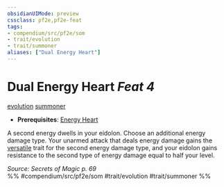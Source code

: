 ```yaml
---
obsidianUIMode: preview
cssclass: pf2e,pf2e-feat
tags:
- compendium/src/pf2e/som
- trait/evolution
- trait/summoner
aliases: ["Dual Energy Heart"]
---
```

# Dual Energy Heart  *Feat 4*  
[evolution](/rules/traits/evolution-som.md)  [summoner](/rules/traits/summoner-som.md)  

- **Prerequisites**: [Energy Heart](/compendium/feats/energy-heart-som.md)

A second energy dwells in your eidolon. Choose an additional energy damage type. Your unarmed attack that deals energy damage gains the [versatile](/rules/traits/versatile.md) trait for the second energy damage type, and your eidolon gains resistance to the second type of energy damage equal to half your level.

*Source: Secrets of Magic p. 69*  
%% #compendium/src/pf2e/som #trait/evolution #trait/summoner %%